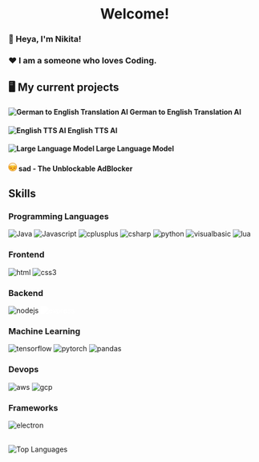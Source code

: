 <link rel="stylesheet" type='text/css' href="https://cdn.jsdelivr.net/gh/devicons/devicon@latest/devicon.min.css"/>
<h1 align="center">Welcome!</h3>

<h3>👋 Heya, I'm Nikita!</h3>
<h3>❤️ I am a someone who loves Coding.</h3>

<h2>🖥️ My current projects</h3>

<h4><img alt="German to English Translation AI" width="17" src="https://creazilla-store.fra1.digitaloceanspaces.com/emojis/57974/globe-with-meridians-emoji-clipart-md.png"/> German to English Translation AI</h4>
<h4><img alt="English TTS AI" width="17" src="https://www.shareicon.net/data/512x512/2016/07/19/798503_chat_512x512.png"/> English TTS AI</h4>
<h4><img alt="Large Language Model" width="17" src="https://creazilla-store.fra1.digitaloceanspaces.com/emojis/55892/speaking-head-emoji-clipart-md.png"/> Large Language Model</h4>
<h4><img alt="sad" width="17" src="images/sad.png"/> sad - The Unblockable AdBlocker</h4>

<h2>Skills</h2>

<h3>Programming Languages</h3>

<p align="left">
<img alt="Java" width=40 src="https://cdn.jsdelivr.net/gh/devicons/devicon@latest/icons/java/java-original.svg"/>
<img alt="Javascript" width=40  src="https://cdn.jsdelivr.net/gh/devicons/devicon@latest/icons/javascript/javascript-original.svg"/>
<img alt="cplusplus" width=40 src="https://cdn.jsdelivr.net/gh/devicons/devicon@latest/icons/cplusplus/cplusplus-original.svg"/>
<img alt="csharp" width=40 src="https://cdn.jsdelivr.net/gh/devicons/devicon@latest/icons/csharp/csharp-original.svg"/>
<img  alt="python" width=40 src="https://cdn.jsdelivr.net/gh/devicons/devicon@latest/icons/python/python-original.svg"/>
<img alt="visualbasic" width=40 src="https://cdn.jsdelivr.net/gh/devicons/devicon@latest/icons/visualbasic/visualbasic-original.svg"/>
<img alt="lua" width=40 src="https://cdn.jsdelivr.net/gh/devicons/devicon@latest/icons/lua/lua-original.svg"/>
          
</p>
<h3>Frontend</h3>
<p align="left">
<img alt="html" width=40 src="https://cdn.jsdelivr.net/gh/devicons/devicon@latest/icons/html5/html5-original.svg"/>
<img alt="css3" width=40 src="https://cdn.jsdelivr.net/gh/devicons/devicon@latest/icons/css3/css3-original.svg"/>
</p>

<h3>Backend</h3>
<p align="left">
<img alt="nodejs" width=40 src="https://cdn.jsdelivr.net/gh/devicons/devicon@latest/icons/nodejs/nodejs-original.svg"/>
<img alt="express" width="40" src="https://cdn.jsdelivr.net/gh/devicons/devicon@latest/icons/express/express-original.svg" style="filter: brightness(0) invert(1);">
</p>

<h3>Machine Learning</h3>
<p align="left">
<img alt="tensorflow" width=40 src="https://cdn.jsdelivr.net/gh/devicons/devicon@latest/icons/tensorflow/tensorflow-original.svg"/>
<img alt="pytorch" width=40 src="https://cdn.jsdelivr.net/gh/devicons/devicon@latest/icons/pytorch/pytorch-original.svg"/>
<img alt="pandas" width=40 src="https://cdn.jsdelivr.net/gh/devicons/devicon@latest/icons/pandas/pandas-original.svg"/>
</p>

<h3>Devops</h3>
<p align="left">
<img alt="aws" width=40 src="https://cdn.jsdelivr.net/gh/devicons/devicon@latest/icons/amazonwebservices/amazonwebservices-original-wordmark.svg"/>
<img alt="gcp" width=40 src="https://cdn.jsdelivr.net/gh/devicons/devicon@latest/icons/googlecloud/googlecloud-original.svg" />
</p>

<h3>Frameworks</h3>
<p align="left">
<img alt="electron" width=40 src="https://cdn.jsdelivr.net/gh/devicons/devicon@latest/icons/electron/electron-original.svg" />
</p>

<br>

<img src="https://github-readme-stats.vercel.app/api/top-langs/?username=Nikityyy" alt="Top Languages">
